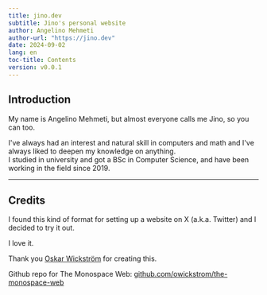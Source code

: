```yaml
---
title: jino.dev
subtitle: Jino's personal website
author: Angelino Mehmeti
author-url: "https://jino.dev"
date: 2024-09-02
lang: en
toc-title: Contents
version: v0.0.1
---
```


## Introduction

My name is Angelino Mehmeti, but almost everyone calls me Jino, so you can too.

I've always had an interest and natural skill in computers and math and I've always liked to deepen my knowledge on anything.  
I studied in university and got a BSc in Computer Science, and have been working in the field since 2019.

<hr>

## Credits

I found this kind of format for setting up a website on X (a.k.a. Twitter) and I decided to try it out.

I love it.

Thank you [Oskar Wickström](https://x.com/owickstrom) for creating this.

Github repo for The Monospace Web: [github.com/owickstrom/the-monospace-web](https://github.com/owickstrom/the-monospace-web)

<!-- Comments
Horizontal line break:
<hr>

Hide stuff with <details> element:
<details>
<summary>A short summary of the contents</summary>
<p>Hidden gems.</p>
</details>

Bulleted list:
* Banana
* Paper boat
* Cucumber

Ordered list:
1. Goals
1. Motivations
    1. Intrinsic
    1. Extrinsic
1. Second-order effects

Visualizing trees - regular unordered list with a `tree` class and a title on top "/dev/nvme0n1p2":
<ul class="tree"><li><p style="margin: 0;"><strong>/dev/nvme0n1p2</strong></p>
* usr                               
    * local                                                   
    * bin                           
    * games                         
        * solitaire
        * snake
        * tic-tac-toe
    * media                         
* media                             
* run                               
* tmp                               
</li></ul>

Table responsive to the monospace grid (only up to one column allowed to grow, the one with "width-auto", if all "width-min" they all same size and expand to fill width).
<table>
<thead>
  <tr>
    <th class="width-min">Name</th>
    <th class="width-auto">Dimensions</th>
    <th class="width-min">Position</th>
  </tr>
</thead>
<tbody>
  <tr>
    <td>name 1</td>
    <td>dimensions 1</td>
    <td>position 1</td>
  </tr>
  <tr>
    <td>name 2</td>
    <td>dimensions 2</td>
    <td>position 2</td>
  </tr>
</tbody>
</table>

Buttons:
<nav>
    <button>Prev</button>
    <button>Next</button>
</nav>

Inputs:
<form class="grid">
<label>First name <input type="text" placeholder="Placeholder..." /></label>
<label>Last name <input type="text" placeholder="Text goes here..." /></label>
<label>Age <input type="text" placeholder="Type age here..." value="30" /></label>
</form>

Horizontal Grid:
Add the `grid` class to a container to divide up the horizontal space evenly for the cells.
Note that it maintains the monospace, so the total width might not be 100%.
Here are six grids with increasing cell count:
<div class="grid"><input readonly value="1" /></div>
<div class="grid"><input readonly value="1" /><input readonly value="2" /></div>
<div class="grid"><input readonly value="1" /><input readonly value="2" /><input readonly value="3" /></div>
<div class="grid"><input readonly value="1" /><input readonly value="2" /><input readonly value="3" /><input readonly value="4" /></div>
<div class="grid"><input readonly value="1" /><input readonly value="2" /><input readonly value="3" /><input readonly value="4" /><input readonly value="5" /></div>
<div class="grid"><input readonly value="1" /><input readonly value="2" /><input readonly value="3" /><input readonly value="4" /><input readonly value="5" /><input readonly value="6" /></div>
If we want one cell to fill the remainder, we set `flex-grow: 1;` for that particular cell.
<div class="grid"><input readonly value="1" /><input readonly value="2" /><input readonly value="3!" style="flex-grow: 1;" /><input readonly value="4" /><input readonly value="5" /><input readonly value="6" /></div>

ASCII Drawings:
We can draw in `<pre>` tags using https://en.wikipedia.org/wiki/Box-drawing_characters
```
╭─────────────────╮
│ MONOSPACE ROCKS │
╰─────────────────╯
```
To have it stand out a bit more, we can wrap it in a `<figure>` tag, and why not also add a `<figcaption>`.
<figure>
<pre>
┌───────┐ ┌───────┐ ┌───────┐
│Actor 1│ │Actor 2│ │Actor 3│
└───┬───┘ └───┬───┘ └───┬───┘
    │         │         │    
    │         │  msg 1  │    
    │         │────────►│    
    │         │         │    
    │  msg 2  │         │    
    │────────►│         │    
┌───┴───┐ ┌───┴───┐ ┌───┴───┐
│Actor 1│ │Actor 2│ │Actor 3│
└───────┘ └───────┘ └───────┘</pre>
<figcaption>Example: Message passing.</figcaption>
</figure>
Let's go wild and draw a chart!
<figure><pre>
                      Things I Have
                                              
    │                                     ████ Usable
15  │
    │                                     ░░░░ Broken
    │
12  │             ░            
    │             ░            
    │   ░         ░              
 9  │   ░         ░              
    │   ░         ░              
    │   ░         ░                    ░
 6  │   █         ░         ░          ░
    │   █         ░         ░          ░
    │   █         ░         █          ░
 3  │   █         █         █          ░
    │   █         █         █          ░
    │   █         █         █          ░
 0  └───▀─────────▀─────────▀──────────▀─────────────
      Socks     Jeans     Shirts   USB Drives
</pre></figure>

Media:
Media objects are supported, like images and video
They extend to the width of the page, and add appropriate padding in the bottom to maintain the monospace grid.
![A room in an old French castle (2024)](castle.jpg)
![[The Center of the Web (1914), Wikimedia](https://en.wikisource.org/wiki/Page:The_Center_of_the_Web_(1914).webm/11)](https://upload.wikimedia.org/wikipedia/commons/e/e0/The_Center_of_the_Web_%281914%29.webm)
-->
